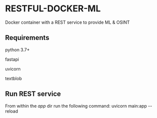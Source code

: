 # RESTFUL-DOCKER-ML
Docker container with a REST service to provide ML &amp; OSINT 

## Requirements
python 3.7+

fastapi

uvicorn

textblob

## Run REST service

From within the _app_ dir run the following command: uvicorn main:app --reload
